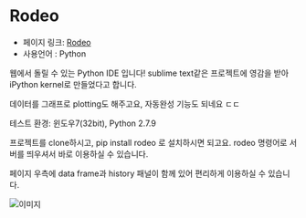 # Rodeo

 - 페이지 링크: [Rodeo](https://github.com/yhat/rodeo)
 - 사용언어 : Python

웹에서 돌릴 수 있는 Python IDE 입니다! sublime text같은 프로젝트에 영감을 받아 iPython kernel로 만들었다고 합니다.

데이터를 그래프로 plotting도 해주고요, 자동완성 기능도 되네요 ㄷㄷ

테스트 환경: 윈도우7(32bit), Python 2.7.9

프로젝트를 clone하시고, pip install rodeo 로 설치하시면 되고요.
rodeo 명령어로 서버를 띄우셔서 바로 이용하실 수 있습니다. 

페이지 우측에 data frame과 history 패널이 함께 있어 편리하게 이용하실 수 있습니다.

![이미지](https://github.com/yhat/rodeo/blob/master/rodeo/static/img/Rodeo-Demo.gif)